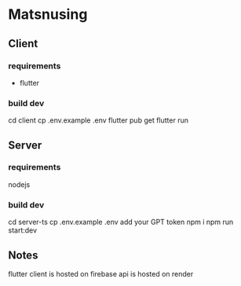 # Matsnusing

## Client
### requirements
- flutter

### build dev
cd client
cp .env.example .env
flutter pub get
flutter run

## Server

### requirements
nodejs

### build dev
cd server-ts
cp .env.example .env
add your GPT token
npm i
npm run start:dev


## Notes
flutter client is hosted on firebase
api is hosted on render